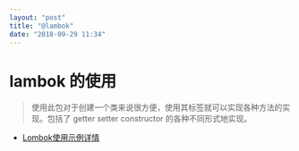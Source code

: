 ```yaml
---
layout: "post"
title: "@lambok"
date: "2018-09-29 11:34"
---
```


# lambok 的使用

> 使用此包对于创建一个类来说很方便，使用其标签就可以实现各种方法的实现。包括了 getter setter constructor 的各种不同形式地实现。

- [Lombok使用示例详情](https://blog.csdn.net/vbirdbest/article/details/79495398)
